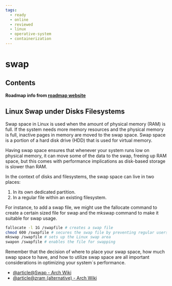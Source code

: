 ```yaml
---
tags:
  - ready
  - online
  - reviewed
  - linux
  - operative-system
  - containerization
---
```


# swap

## Contents

__Roadmap info from [roadmap website](https://roadmap.sh/linux/disks-filesystems/swap)__

## Linux Swap under Disks Filesystems

Swap space in Linux is used when the amount of physical memory (RAM) is full. If the system needs more memory resources and the physical memory is full, inactive pages in memory are moved to the swap space. Swap space is a portion of a hard disk drive (HDD) that is used for virtual memory.

Having swap space ensures that whenever your system runs low on physical memory, it can move some of the data to the swap, freeing up RAM space, but this comes with performance implications as disk-based storage is slower than RAM.

In the context of disks and filesystems, the swap space can live in two places:

1. In its own dedicated partition.
2. In a regular file within an existing filesystem.

For instance, to add a swap file, we might use the fallocate command to create a certain sized file for swap and the mkswap command to make it suitable for swap usage.

```bash
fallocate -l 1G /swapfile # creates a swap file
chmod 600 /swapfile # secures the swap file by preventing regular users from reading it
mkswap /swapfile # sets up the Linux swap area
swapon /swapfile # enables the file for swapping

```

Remember that the decision of where to place your swap space, how much swap space to have, and how to utilize swap space are all important considerations in optimizing your system`s performance.

* [@article@Swap - Arch Wiki](https://wiki.archlinux.org/title/Swap)
* [@article@zram (alternative) - Arch Wiki](https://wiki.archlinux.org/title/Zram)
